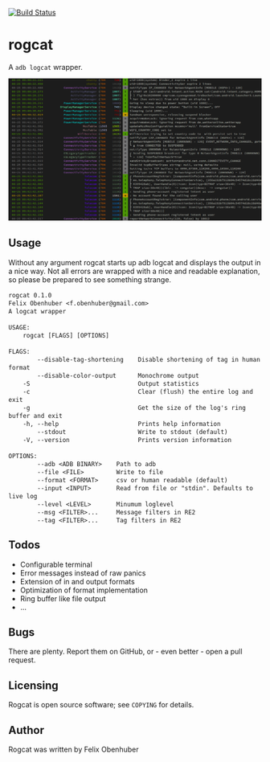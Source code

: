 [![Build Status](https://travis-ci.org/flxo/rogcat.png)](https://travis-ci.org/flxo/rogcat)
# rogcat


A ``adb logcat`` wrapper.

![Screenshot](/screenshot.png)

## Usage

Without any argument rogcat starts up adb logcat and displays the output in a nice way. 
Not all errors are wrapped with a nice and readable explanation, so please be prepared to see something strange.

```
rogcat 0.1.0
Felix Obenhuber <f.obenhuber@gmail.com>
A logcat wrapper

USAGE:
    rogcat [FLAGS] [OPTIONS]

FLAGS:
        --disable-tag-shortening    Disable shortening of tag in human format
        --disable-color-output      Monochrome output
    -S                              Output statistics
    -c                              Clear (flush) the entire log and exit
    -g                              Get the size of the log's ring buffer and exit
    -h, --help                      Prints help information
        --stdout                    Write to stdout (default)
    -V, --version                   Prints version information

OPTIONS:
        --adb <ADB BINARY>    Path to adb
        --file <FILE>         Write to file
        --format <FORMAT>     csv or human readable (default)
        --input <INPUT>       Read from file or "stdin". Defaults to live log
        --level <LEVEL>       Minumum loglevel
        --msg <FILTER>...     Message filters in RE2
        --tag <FILTER>...     Tag filters in RE2
```

## Todos

* Configurable terminal
* Error messages instead of raw panics
* Extension of in and output formats
* Optimization of format implementation
* Ring buffer like file output
* ...

## Bugs

There are plenty. Report them on GitHub, or - even better - open a pull request.

## Licensing

Rogcat is open source software; see ``COPYING`` for details.

## Author

Rogcat was written by Felix Obenhuber
